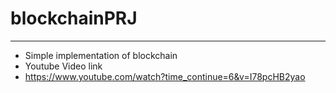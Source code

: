 # blockchainPRJ
-----------------------
- Simple implementation of blockchain
- Youtube Video link
- https://www.youtube.com/watch?time_continue=6&v=I78pcHB2yao

